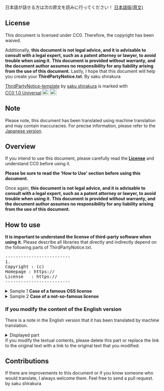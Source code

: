 日本語が話せる方は次の原文を読みに行ってください！ [日本語版(原文)](README.ja.MD)
## License
This document is licensed under CC0. Therefore, the copyright has been waived.

Additionally, **this document is not legal advice, and it is advisable to consult with a legal expert, such as a patent attorney or lawyer, to avoid trouble when using it.** **This document is provided without warranty, and the document author assumes no responsibility for any liability arising from the use of this document.** Lastly, I hope that this document will help you create your **ThirdPartyNotice.txt**. By saku shirakura
<p xmlns:cc="http://creativecommons.org/ns#" xmlns:dct="http://purl.org/dc/terms/"><a property="dct:title" rel="cc:attributionURL" href="https://github.com/saku-shirakura/ThirdPartyNotice-template">ThirdPartyNotice-template</a> by <a rel="cc:attributionURL dct:creator" property="cc:attributionName" href="https://github.com/saku-shirakura/">saku shirakura</a> is marked with <a href="http://creativecommons.org/publicdomain/zero/1.0?ref=chooser-v1" target="_blank" rel="license noopener noreferrer" style="display:inline-block;">CC0 1.0 Universal<img style="height:22px!important;margin-left:3px;vertical-align:text-bottom;" src="https://mirrors.creativecommons.org/presskit/icons/cc.svg?ref=chooser-v1"><img style="height:22px!important;margin-left:3px;vertical-align:text-bottom;" src="https://mirrors.creativecommons.org/presskit/icons/zero.svg?ref=chooser-v1"></a></p>

## Note
Please note, this document has been translated using machine translation and may contain inaccuracies. For precise information, please refer to the [Japanese version](README.ja.MD).

## Overview
If you intend to use this document, please carefully read the **[License](#License)** and understand CC0 before using it.

**Please be sure to read the 'How to Use' section before using this document.**

Once again, **this document is not legal advice, and it is advisable to consult with a legal expert, such as a patent attorney or lawyer, to avoid trouble when using it.** **This document is provided without warranty, and the document author assumes no responsibility for any liability arising from the use of this document.**

## How to use
**It is important to understand the license of third-party software when using it.**
Please describe all libraries that directly and indirectly depend on the following parts of ThirdPartyNotice.txt.
<pre>-------------------------
1.
Copyright : (c)
Homepage : https://
License   : https://
-------------------------</pre>
<details>
<summary>Sample 1 <b>Case of a famous OSS license</b> </summary>
-------------------------<br/>
1.<br/>
Copyright: (c) example<br/>
Homepage: https://example.com/<br/>
License  : MIT License https://opensource.org/license/mit/<br/>
-------------------------
</details>
<details>
<summary>Sample 2 <b>Case of a not-so-famous license</b> </summary>
-------------------------<br/>
1.<br/>
Copyright: (c) example<br/>
Homepage: https://example.com/<br/>
License  : <br/>
Write the entire original text of the license here<br/>
Write the entire original text of the license here<br/>
Write the entire original text of the license here<br/>
Write the entire original text of the license here<br/>
-------------------------
</details>

### If you modify the content of the English version
There is a note in the English version that it has been translated by machine translation.
<details> 
<summary>Displayed part</summary>
------------------------<br/> 
This notice has been translated using machine translation and may contain inaccuracies.<br/> 
For precise information, please refer to the Japanese version (https://github.com/saku-shirakura/ThirdPartyNotice-template release ThirdPartyNotice.ja.txt version 1.0).<br/> 
------------------------ 
</details> 
If you modify the textual contents, please delete this part or replace the link to the original text with a link to the original text that you modified.

## Contributions
If there are improvements to this document or if you know someone who would translate, I always welcome them.
Feel free to send a pull request. </br>
by saku shirakura
